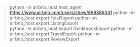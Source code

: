 >python -m airbnb_host.host_agent https://www.airbnb.com/users/show/698886341
>python -m airbnb_host.export.HostExport
>python -m airbnb_host.export.ListingExport  
>python -m airbnb_host.export.GuidebookExport 
>python -m airbnb_host.export.TravelExport
>python -m airbnb_host.export.ReviewExport